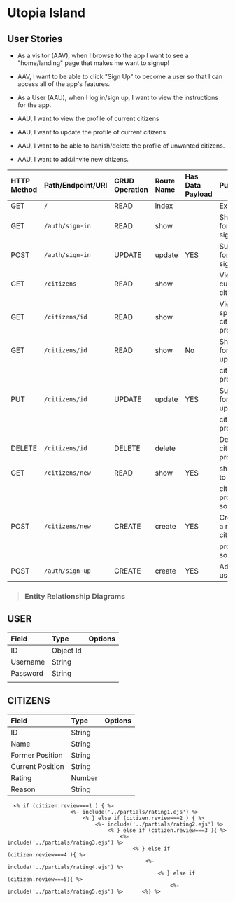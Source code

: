 # Utopia Island

## User Stories

- As a visitor (AAV), when I browse to the app I want to see a "home/landing" page that makes me want to signup!

-  AAV, I want to be able to click "Sign Up" to become a user so that I can access all of the app's features.

- As a User (AAU), when I log in/sign up, I want to view the instructions for the app. 

- AAU, I want to view the profile of current citizens

- AAU, I want to update the profile of current citizens

- AAU, I want to be able to banish/delete the profile of unwanted citizens. 

- AAU, I want to add/invite new citizens. 


| HTTP Method       | Path/Endpoint/URI  | CRUD Operation | Route Name | Has Data Payload | Purpose                        | Render/Redirect Action             |
| :---------------- | :----------------  | :------------- | :--------  | :--------------- | :----------------------------- | :----------------------------------|  
| GET               | `/`                | READ           | index      |                  | Explain app                    | `res.render('home.ejs')`           |
| GET               | `/auth/sign-in`    | READ           | show       |                  | Show a form to sign in         | `res.render('auth/sign-up.ejs')`   |
| POST              | `/auth/sign-in`    | UPDATE         | update     | YES              | Submit form to sign in         | `res.redirect('citizens.ejs')`     |
| GET               | `/citizens`        | READ           | show       |                  | View current citizens list     | `res.render('citizens.ejs')`       |
| GET               | `/citizens/id`     | READ           | show       |                  | View specific citizens profile | `res.render('citizens/:id.ejs')`   |
| GET               | `/citizens/id`     | READ           | show       | No               | Show a form to update          |                                    |
|                   |                    |                |            |                  | citizen profile                | `res.render('citizens/:id.ejs')`   |
| PUT               | `/citizens/id`     | UPDATE         | update     | YES              | Submit a form to update        |                                    |
|                   |                    |                |            |                  | citizen profile                | `res.redirect('citizens/:id.ejs')` |
| DELETE            | `/citizens/id`     | DELETE         | delete     |                  | Delete citizen profile         | `res.redirect('citizens.ejs')`     |
| GET               | `/citizens/new`    | READ           | show       | YES              | show form to add new           |                                    |
|                   |                    |                |            |                  | citizen profile to society     | `res.render('citizens/new.ejs')`   |
| POST              | `/citizens/new`    | CREATE         | create     | YES              | Create/ADD a new citizen       |                                    |
|                   |                    |                |            |                  | profile to society             | `res.redirect('citizens.ejs')`     |
| POST              | `/auth/sign-up`    | CREATE         | create     | YES              | Add new user                   | `res.redirect('citizens.ejs')`     |

> ### Entity Relationship Diagrams

## USER

| Field             | Type               | Options        | 
| :---------------- | :----------------  | :------------- | 
| ID                | Object Id          |                |            
| Username          | String             |                |           
| Password          | String             |                |           
|                   |                    |                |           

## CITIZENS

| Field             | Type               | Options        | 
| :---------------- | :----------------  | :------------- | 
| ID                | String             |                |            
| Name              | String             |                |           
| Former Position   | String             |                |           
| Current Position  | String             |                |  
| Rating            | Number             |                |   
| Reason            | String             |                |   

    
      <% if (citizen.review===1 ) { %>
                        <%- include('../partials/rating1.ejs') %>
                            <% } else if (citizen.review===2 ) { %>
                                <%- include('../partials/rating2.ejs') %>
                                    <% } else if (citizen.review===3 ){ %>
                                        <%- include('../partials/rating3.ejs') %>
                                            <% } else if (citizen.review===4 ){ %>
                                                <%- include('../partials/rating4.ejs') %>
                                                    <% } else if (citizen.review===5){ %>
                                                        <%- include('../partials/rating5.ejs') %>      <%} %>